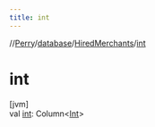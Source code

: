 ```yaml
---
title: int
---
```

//[Perry](../../../index.html)/[database](../index.html)/[HiredMerchants](index.html)/[int](int.html)



# int



[jvm]\
val [int](int.html): Column&lt;[Int](https://kotlinlang.org/api/latest/jvm/stdlib/kotlin/-int/index.html)&gt;




